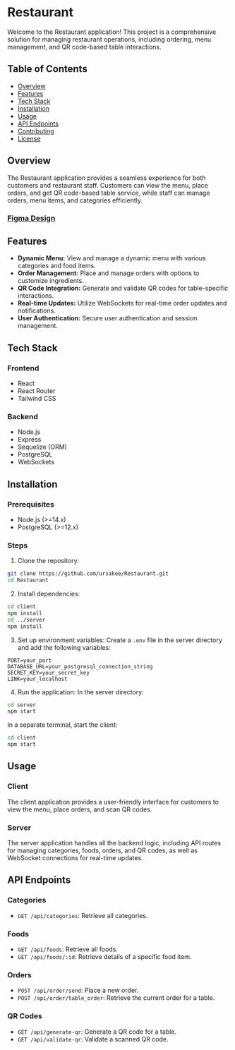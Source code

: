 # Restaurant

Welcome to the Restaurant application! This project is a comprehensive solution for managing restaurant operations, including ordering, menu management, and QR code-based table interactions.

## Table of Contents
- [Overview](#overview)
- [Features](#features)
- [Tech Stack](#tech-stack)
- [Installation](#installation)
- [Usage](#usage)
- [API Endpoints](#api-endpoints)
- [Contributing](#contributing)
- [License](#license)

## Overview
The Restaurant application provides a seamless experience for both customers and restaurant staff. Customers can view the menu, place orders, and get QR code-based table service, while staff can manage orders, menu items, and categories efficiently.

### [Figma Design](https://www.figma.com/design/dmQAO4YuG34yfOV3UZwvHh/Untitled?node-id=0-1&t=JeRwQb4IhSk2hg66-1)

## Features
- **Dynamic Menu:** View and manage a dynamic menu with various categories and food items.
- **Order Management:** Place and manage orders with options to customize ingredients.
- **QR Code Integration:** Generate and validate QR codes for table-specific interactions.
- **Real-time Updates:** Utilize WebSockets for real-time order updates and notifications.
- **User Authentication:** Secure user authentication and session management.

## Tech Stack

### Frontend
- React
- React Router
- Tailwind CSS

### Backend
- Node.js
- Express
- Sequelize (ORM)
- PostgreSQL
- WebSockets

## Installation

### Prerequisites
- Node.js (>=14.x)
- PostgreSQL (>=12.x)

### Steps

1. Clone the repository:

```sh
git clone https://github.com/ursakee/Restaurant.git
cd Restaurant
```

2. Install dependencies:

```sh
cd client
npm install
cd ../server
npm install
```

3. Set up environment variables:
   Create a `.env` file in the server directory and add the following variables:

```env
PORT=your_port
DATABASE_URL=your_postgresql_connection_string
SECRET_KEY=your_secret_key
LINK=your_localhost
```

4. Run the application:
   In the server directory:
   
```sh
cd server
npm start
```
   
   In a separate terminal, start the client:

```sh
cd client
npm start
```

## Usage

### Client
The client application provides a user-friendly interface for customers to view the menu, place orders, and scan QR codes.

### Server
The server application handles all the backend logic, including API routes for managing categories, foods, orders, and QR codes, as well as WebSocket connections for real-time updates.

## API Endpoints

### Categories
- `GET /api/categories`: Retrieve all categories.

### Foods
- `GET /api/foods`: Retrieve all foods.
- `GET /api/foods/:id`: Retrieve details of a specific food item.

### Orders
- `POST /api/order/send`: Place a new order.
- `POST /api/order/table_order`: Retrieve the current order for a table.

### QR Codes
- `GET /api/generate-qr`: Generate a QR code for a table.
- `GET /api/validate-qr`: Validate a scanned QR code.
